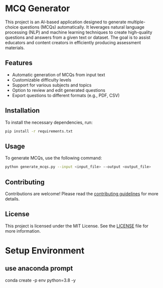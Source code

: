 # MCQ Generator

This project is an AI-based application designed to generate multiple-choice questions (MCQs) automatically. It leverages natural language processing (NLP) and machine learning techniques to create high-quality questions and answers from a given text or dataset. The goal is to assist educators and content creators in efficiently producing assessment materials.

## Features

- Automatic generation of MCQs from input text
- Customizable difficulty levels
- Support for various subjects and topics
- Option to review and edit generated questions
- Export questions to different formats (e.g., PDF, CSV)

## Installation

To install the necessary dependencies, run:

```bash
pip install -r requirements.txt
```

## Usage

To generate MCQs, use the following command:

```bash
python generate_mcqs.py --input <input_file> --output <output_file>
```

## Contributing

Contributions are welcome! Please read the [contributing guidelines](CONTRIBUTING.md) for more details.

## License

This project is licensed under the MIT License. See the [LICENSE](LICENSE) file for more information.

# Setup Environment

## use anaconda prompt

conda create -p env python=3.8 -y
